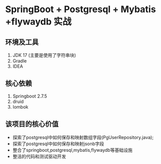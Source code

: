 # SpringBoot  + Postgresql + Mybatis +flywaydb 实战

## 环境及工具
1. JDK 17  (主要是使用了字符串块)
2. Gradle
3. IDEA 

## 核心依赖
1. Springboot 2.7.5
2. druid
3. lombok

## 该项目的核心价值
* 探索了postgresql中如何保存和映射数组字段(PgUserRepository.java);
* 探索了postgresql中如何保存和映射jsonb字段
* 整合了springboot,postgresql,mybatis,flywaydb等基础设施
* 整洁的代码和测试驱动开发
